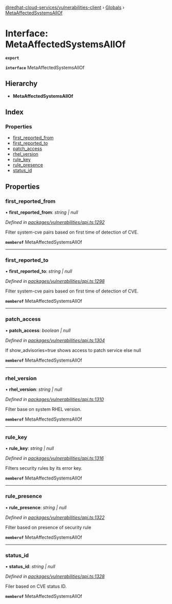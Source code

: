 [@redhat-cloud-services/vulnerabilities-client](../README.md) › [Globals](../globals.md) › [MetaAffectedSystemsAllOf](metaaffectedsystemsallof.md)

# Interface: MetaAffectedSystemsAllOf

**`export`** 

**`interface`** MetaAffectedSystemsAllOf

## Hierarchy

* **MetaAffectedSystemsAllOf**

## Index

### Properties

* [first_reported_from](metaaffectedsystemsallof.md#first_reported_from)
* [first_reported_to](metaaffectedsystemsallof.md#first_reported_to)
* [patch_access](metaaffectedsystemsallof.md#patch_access)
* [rhel_version](metaaffectedsystemsallof.md#rhel_version)
* [rule_key](metaaffectedsystemsallof.md#rule_key)
* [rule_presence](metaaffectedsystemsallof.md#rule_presence)
* [status_id](metaaffectedsystemsallof.md#status_id)

## Properties

###  first_reported_from

• **first_reported_from**: *string | null*

*Defined in [packages/vulnerabilities/api.ts:1292](https://github.com/RedHatInsights/javascript-clients/blob/master/packages/vulnerabilities/api.ts#L1292)*

Filter system-cve pairs based on first time of detection of CVE.

**`memberof`** MetaAffectedSystemsAllOf

___

###  first_reported_to

• **first_reported_to**: *string | null*

*Defined in [packages/vulnerabilities/api.ts:1298](https://github.com/RedHatInsights/javascript-clients/blob/master/packages/vulnerabilities/api.ts#L1298)*

Filter system-cve pairs based on first time of detection of CVE.

**`memberof`** MetaAffectedSystemsAllOf

___

###  patch_access

• **patch_access**: *boolean | null*

*Defined in [packages/vulnerabilities/api.ts:1304](https://github.com/RedHatInsights/javascript-clients/blob/master/packages/vulnerabilities/api.ts#L1304)*

If show_advisories=true shows access to patch service else null

**`memberof`** MetaAffectedSystemsAllOf

___

###  rhel_version

• **rhel_version**: *string | null*

*Defined in [packages/vulnerabilities/api.ts:1310](https://github.com/RedHatInsights/javascript-clients/blob/master/packages/vulnerabilities/api.ts#L1310)*

Filter base on system RHEL version.

**`memberof`** MetaAffectedSystemsAllOf

___

###  rule_key

• **rule_key**: *string | null*

*Defined in [packages/vulnerabilities/api.ts:1316](https://github.com/RedHatInsights/javascript-clients/blob/master/packages/vulnerabilities/api.ts#L1316)*

Filters security rules by its error key.

**`memberof`** MetaAffectedSystemsAllOf

___

###  rule_presence

• **rule_presence**: *string | null*

*Defined in [packages/vulnerabilities/api.ts:1322](https://github.com/RedHatInsights/javascript-clients/blob/master/packages/vulnerabilities/api.ts#L1322)*

Filter based on presence of security rule

**`memberof`** MetaAffectedSystemsAllOf

___

###  status_id

• **status_id**: *string | null*

*Defined in [packages/vulnerabilities/api.ts:1328](https://github.com/RedHatInsights/javascript-clients/blob/master/packages/vulnerabilities/api.ts#L1328)*

Filer based on CVE status ID.

**`memberof`** MetaAffectedSystemsAllOf
